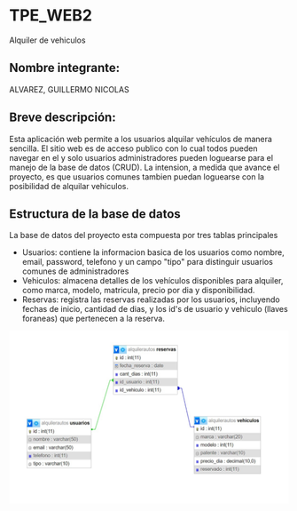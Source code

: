 # TPE_WEB2
Alquiler de vehiculos

## Nombre integrante:
ALVAREZ, GUILLERMO NICOLAS

## Breve descripción:
Esta aplicación web permite a los usuarios alquilar vehículos de manera sencilla. El sitio web es de acceso publico con lo cual todos pueden navegar en el y solo usuarios administradores pueden loguearse para el manejo de la base de datos (CRUD). La intension, a medida que avance el proyecto, es que usuarios comunes tambien puedan loguearse con la posibilidad de alquilar vehiculos.

## Estructura de la base de datos

La base de datos del proyecto esta compuesta por tres tablas principales
* Usuarios: contiene la informacion basica de los usuarios como nombre, email, password, telefono y un campo "tipo" para distinguir usuarios comunes de administradores
* Vehiculos: almacena detalles de los vehículos disponibles para alquiler, como marca, modelo, matricula, precio por dia y disponibilidad.
* Reservas: registra las reservas realizadas por los usuarios, incluyendo fechas de inicio, cantidad de dias, y los id's de usuario y vehiculo (llaves foraneas) que pertenecen a la reserva.

![Diagrama](https://github.com/GNicoDev/TPE-Web-2-/blob/main/diagrama%20de%20base%20de%20datos.jpg)
